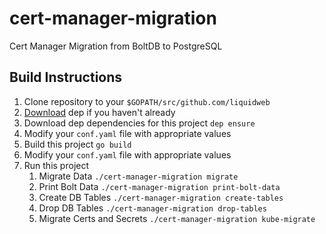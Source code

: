 # cert-manager-migration
Cert Manager Migration from BoltDB to PostgreSQL

## Build Instructions
1. Clone repository to your `$GOPATH/src/github.com/liquidweb`
2. [Download](https://golang.github.io/dep/docs/installation.html) dep if you haven't already   
3. Download dep dependencies for this project
   `dep ensure`
4. Modify your `conf.yaml` file with appropriate values
5. Build this project
   `go build`
6. Modify your `conf.yaml` file with appropriate values   
7. Run this project
    1. Migrate Data `./cert-manager-migration migrate` 
    2. Print Bolt Data `./cert-manager-migration print-bolt-data`
    3. Create DB Tables `./cert-manager-migration create-tables`
    4. Drop DB Tables `./cert-manager-migration drop-tables`
    5. Migrate Certs and Secrets `./cert-manager-migration kube-migrate`
    
   
